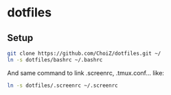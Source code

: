 <h1>dotfiles</h1>

<h2>Setup</h2>

```bash
git clone https://github.com/ChoiZ/dotfiles.git ~/
ln -s dotfiles/bashrc ~/.bashrc
```

And same command to link .screenrc, .tmux.conf… like:

```bash
ln -s dotfiles/.screenrc ~/.screenrc
```
